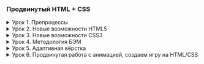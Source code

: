 ### Продвинутый HTML + CSS

<details class="desc" data-number="1"><summary>Урок 1. Препроцессы</summary>

- Лекция
    - Что такое препроцессоры
    - Установка препроцессора
    - Sass
    - Less
    - Заключение
- [Семинар](lesson_1)
    1. В предыдущем курсе вам удалось реализовать [главную страницу интернет-магазина](https://www.figma.com/file/mnLY69cYE5cqWM5w6n5hXx/Seo-%26-Digital-Marketing-Landing-Page?node-id=190%3A1194&t=PG5XehZ5WIPwjyRd-0). Вам необходимо открыть данный проект
    2. Устанавливаем 3 расширения (Если вы этого не сделали на семинаре) a. Live Sass Compiler b. Sass c. Live Server
    3. Перевести все стили из css в SCSS
    4. Приступаем к созданию [страницы каталога](https://www.figma.com/file/TQaPa1gzsX6Qb4Gqj4fve7/Shop-(Copy)?node-id=68%3A2&t=IEptoEJXyB6cOyek-0)
    5. Не забываем, что у вас уже готова шапка сайта и подвал страницы, плюс у вас уже есть блок из 3х товаров, осталось добавить изображение и под ним описание
    6. Адаптив создавать не нужно, только десктопную версию

</details>
<details class="desc" data-number="2"><summary>Урок 2. Новые возможности HTML5</summary>

- Лекция
    - Новые возможности html5/css3
    - details
    - Бургер меню на чистом html5/css3
- [Семинар](lesson_2)
    1. Вам необходимо создать [страницу каталога](https://www.figma.com/file/TQaPa1gzsX6Qb4Gqj4fve7/Shop-(Copy)?node-id=52%3A0&t=IEptoEJXyB6cOyek-0)
    2. Обязательно использовать препроцессоры
    3. Не забыть добавить выпадающие блоки сортировки
    4. У вас уже есть созданные шапка и подвал сайта, данные элементы должны быть переиспользованы с главной страницы интернет-магазина
    5. Адаптив создавать не нужно, только десктопную версию

</details>
<details class="desc" data-number="3"><summary>Урок 3. Новые возможности CSS3</summary>

- Лекция
    - Подключение сторонних шрифтов
    - Добавление теней к тексту
    - CSS3 Рамки
- [Семинар](lesson_3)
    1. Создать [страницу корзины](https://www.figma.com/file/TQaPa1gzsX6Qb4Gqj4fve7/Shop-(Copy)?node-id=73%3A140&t=IEptoEJXyB6cOyek-0)
    2. Использовать препроцессоры
    3. Добавить эффекты наведения, на все кнопки и ссылки на сайте
    4. Добавить плавность перехода, при наведении на элементы
    5. Адаптив создавать не нужно, только десктопную версию

</details>
<details class="desc" data-number="4"><summary>Урок 4. Методология БЭМ</summary>

- Лекция
    - Введение
    - Минусы стандартного именования классов
    - Плюсы использования методологии
- [Семинар](lesson_4)
    1. Создать [страницу регистрации](https://www.figma.com/file/TQaPa1gzsX6Qb4Gqj4fve7/Shop-(Copy)?node-id=110%3A162&t=IEptoEJXyB6cOyek-0)
    2. Использовать препроцессоры
    3. Добавлять эффекты наведения на все кнопки и ссылки
    4. Добавлять плавность перехода при наведении на элементы
    5. Адаптив создавать не нужно, только десктопную версию

</details>
<details class="desc" data-number="5"><summary>Урок 5. Адаптивная вёрстка</summary>

- Лекция
    - Введение
    - Новые единицы измерения vh, vw
    - Адаптивные единицы для текста em, rem
    - Новые адаптивные возможности flexbox
    - Новые адаптивные возможности grid layout
- [Семинар](lesson_5)
    1. Создать планшетную версию для всех 5 страниц интернет-магазина
    2. Проверить работу сайта на разрешении 768px
    3. Проверить работу сайта на разрешении 1024 px

</details>
<details class="desc" data-number="6"><summary>Урок 6. Продвинутая работа с анимацией, создаем игру на HTML/CSS</summary>

- Лекция
    - Введение
    - Счетчик кликов, на чистом html/css
    - Добавляем внешний вид проекта
    - Добавление Анимации
    - Выводы
- [Семинар](lesson_6)
    1. Создать мобильную версию для всех 5 страниц интернет-магазина
    2. Проверить работу сайта на разрешении 375px
    3. Проверить работу сайта на разрешении 425px
    4. Проверить сайта на валидность

</details>
